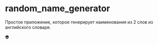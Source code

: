 # random_name_generator

Простое приложение, которое генерирует наименования из 2 слов из английского словаря. 

👽
